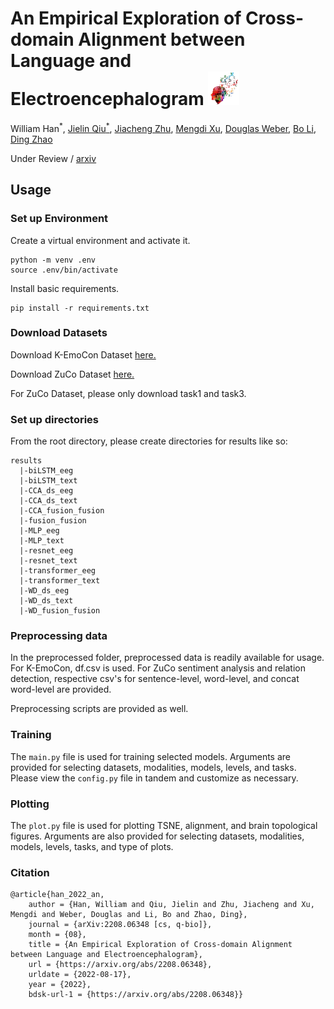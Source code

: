 # An Empirical Exploration of Cross-domain Alignment between Language and Electroencephalogram <img src="icon.png" width="50" /> 

William Han<sup>*</sup>, [Jielin Qiu<sup>*</sup>](https://www.cs.cmu.edu/~jielinq/), [Jiacheng Zhu](https://jiachengzhuml.github.io/), [Mengdi Xu](https://mxu34.github.io/), [Douglas Weber](https://www.meche.engineering.cmu.edu/directory/bios/weber-douglas.html), [Bo Li](https://aisecure.github.io/), [Ding Zhao](https://safeai-lab.github.io/)

Under Review / [arxiv](https://arxiv.org/abs/2208.06348)


## Usage

### Set up Environment

Create a virtual environment and activate it. 

```
python -m venv .env
source .env/bin/activate
```

Install basic requirements.

```
pip install -r requirements.txt
```

### Download Datasets

Download K-EmoCon Dataset [here.](https://zenodo.org/record/3931963)

Download ZuCo Dataset [here.](https://osf.io/q3zws/)

For ZuCo Dataset, please only download task1 and task3.


### Set up directories

From the root directory, please create directories for results like so:
```
results
  |-biLSTM_eeg
  |-biLSTM_text
  |-CCA_ds_eeg
  |-CCA_ds_text
  |-CCA_fusion_fusion
  |-fusion_fusion
  |-MLP_eeg
  |-MLP_text
  |-resnet_eeg
  |-resnet_text
  |-transformer_eeg
  |-transformer_text
  |-WD_ds_eeg
  |-WD_ds_text
  |-WD_fusion_fusion
```

### Preprocessing data

In the preprocessed folder, preprocessed data is readily available for usage. 
For K-EmoCon, df.csv is used. For ZuCo sentiment analysis and relation detection, respective csv's for sentence-level, word-level, and concat word-level are provided. 

Preprocessing scripts are provided as well. 

### Training 

The `main.py` file is used for training selected models. Arguments are provided for selecting datasets, modalities, models, levels, and tasks. 
Please view the `config.py` file in tandem and customize as necessary. 


### Plotting

The `plot.py` file is used for plotting TSNE, alignment, and brain topological figures. Arguments are also provided for selecting datasets, modalities, models, levels, tasks, and type of plots. 


### Citation

```
@article{han_2022_an,
	author = {Han, William and Qiu, Jielin and Zhu, Jiacheng and Xu, Mengdi and Weber, Douglas and Li, Bo and Zhao, Ding},
	journal = {arXiv:2208.06348 [cs, q-bio]},
	month = {08},
	title = {An Empirical Exploration of Cross-domain Alignment between Language and Electroencephalogram},
	url = {https://arxiv.org/abs/2208.06348},
	urldate = {2022-08-17},
	year = {2022},
	bdsk-url-1 = {https://arxiv.org/abs/2208.06348}}
```
